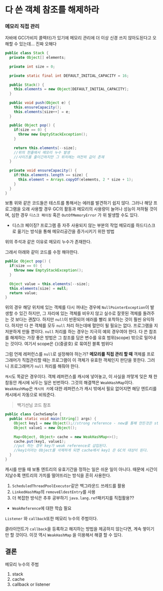 # 다 쓴 객체 참조를 해제하라

### 메모리 직접 관리

자바에 GC(가비지 콜렉터)가 있기에 메모리 관리에 더 이상 신경 쓰지 않아도된다고 오해할 수 있는데... 진짜 오해다

```java
public class Stack {
  private Object[] elements;
  
  private int size = 0;
  
  private static final int DEFAULT_INITIAL_CAPACITY = 16;
  
  public Stack() {
    this.elements = new Object[DEFAULT_INITIAL_CAPACITY];
  }
  
  public void push(Object e) {
    this.ensureCapacity();
    this.elements[size++] = e;
  }
  
  public Object pop() {
    if(size == 0) {
      throw new EmptyStackException();
    }
    
    return this.elements[--size];
    //위의 한줄에서 메모리 누수 발생
    //사이즈를 줄이긴하지만 그 위치에는 여전히 값이 존재
  }
  
  private void ensureCapacity() {
    if(this.elements.length == size) {
      this.element = Arrays.copyOf(elements, 2 * size + 1);
    }
  }
}
```

보통 위와 같은 코드들은 테스트를 통해서는 에러를 발견하기 쉽지 않다. 그러나 해당 프로그램을 오래 사용할 경우 GC의 활동과 메모리의 사용량이 늘어나 성능이 저하될 것이며, 심한 경우 `디스크 페이징` 혹은 `OutOfMemoryError` 가 위 발생할 수도 있다. 

- 디스크 페이징? 프로그램 중 자주 사용되지 않는 부분의 작업 메모리를 하드디스크로 옮기는 방식을 통해 메모리공간을 증가시키기 위한 방법

위의 주석과 같은 이유로 메모리 누수가 존재한다.

그래서 아래와 같이 코드를 수정 해야한다.

```java
public Object pop() {
  if(size == 0) {
    throw new EmptyStackException();
  }
  
  Object value = this.elements[--size];
  this.elements[size] = null;
  return value;
}
```

위의 경우 해당 위치에 있는 객체를 다시 꺼내는 경우에 `NullPointerException`이 발생할 수 있긴 하지만, 그 자리에 있는 객체를 비우지 않고 실수로 잘못된 객체를 돌려주는 것 보다는 괜찮다. 하지만 `null`이 반환되어 에러를 빨리 포착하는 것이 훨씬 유익하다. 하지만 다 쓴 객체를 모두 `null` 처리 하는데에 혈안이 될 필요는 없다. 프로그램을 지저분하게 만들 뿐이다. `null` 처리를 하는 경우는 지극히 예외 경우여야 한다. 다 쓴 참조를 해제하는 가장 좋은 방법은 그 참조를 담은 변수를 유효 범위(scope) 밖으로 밀어내는 것이다. 여기서 scope은 {}(중괄호) 로 묶여진 블록 범위다

그럼 언제 레퍼런스를 `null`로 설정해야 하는가? **메모리를 직접 관리 할 때** 객체를 프로그래머가 직접관리할 때는 프로그램이 이 객체가 유효한 객체인지 판단을 못한다. 그러니 프로그래머가 `null` 처리를 해줘야 한다.

`캐시`도 똑같은 경우이다. 객체 레퍼런스를 캐시에 넣어놓고, 이 사실을 까맣게 잊은 채 한참동안 캐시에 놔두는 일은 빈번하다. 그것의 해결책은 `WeakHashMap`이다.  `WeakHashMap`은 `캐시의 키`에 대한 레퍼런스가 캐시 밖에서 필요 없어지면 해당 엔트리를 캐시에서 자동으로 비워준다.

> 백기선님 코드 참조

```java
public class CacheSample {
  public static void main(String[] args) {
    Object key1 = new Object();//strong reference - new를 통해 만든것은 strong reference 이다.
    Object value1 = new Object();
    
    Map<Object, Object> cache = new WeakHashMap<>();
    cache.put(key1, value1);
    //put 하는 경우 key가 weak reference로 삽입된다.
    //key1이라는 Object를 삭제하게 되면 cache에서 key1 은 GC의 대상이 된다.
  }
}
```

캐시를 만들 때 보통 엔트리의 유효기간을 정하는 일은 쉬운 일이 아니다. 때문에 시간이 지날수록 앤트리의 가치를 떨어뜨리는 방식을 흔히 사용한다.

1.  `ScheduledThreadPoolExecutor`같은 백그라운드 쓰레드를 활용
2. `LinkedHashMap`의 `removeEldestEntry`를 사용
3. 더 복잡한 방식은 추후 공부하기 `java.lang.ref`패키지를 직접활용??

- `WeakReference`에 대한 학습 필요

`Listener` 와 `callback`또한 메모리 누수의 주범이다.

클라이언트가 `callback`을 등록하고 해지하는 방법을 제공하지 않는다면, 계속 쌓이기만 할 것이다. 이것 역시 `WeakHashMap` 을 이용해서 해결 할 수 있다.



## 결론

메모리 누수의 주범

1. stack
2. cache
3. callback or listener